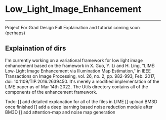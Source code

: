 # Low_Light_Image_Enhancement
-----
Project For Grad Design
Full Explaination and tutorial coming soon (perhaps)

## Explaination of dirs
I'm currently working on a variational framework for low light image enhancement based on the framework in X. Guo, Y. Li and H. Ling, "LIME: Low-Light Image Enhancement via Illumination Map Estimation," in IEEE Transactions on Image Processing, vol. 26, no. 2, pp. 982-993, Feb. 2017, doi: 10.1109/TIP.2016.2639450.
It's merely a modified implementation of the LIME paper as of Mar 14th 2022. 
The Utils directory contains all of the components of the enhancement framework.

Todo:
[] add detailed explanation for all of the files in LIME
[] upload BM3D once finished
[] add a deep learning based noise reduction module after BM3D
[] add attention-map and noise map generation
